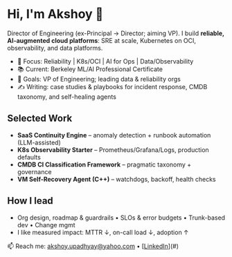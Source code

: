 # Hi, I'm Akshoy 👋

Director of Engineering (ex-Principal → Director; aiming VP). I build **reliable, AI-augmented cloud platforms**: SRE at scale, Kubernetes on OCI, observability, and data platforms.

- 🎯 Focus: Reliability | K8s/OCI | AI for Ops | Data/Observability
- 📚 Current: Berkeley ML/AI Professional Certificate
- 🧭 Goals: VP of Engineering; leading data & reliability orgs
- ✍️ Writing: case studies & playbooks for incident response, CMDB taxonomy, and self-healing agents

## Selected Work
- **SaaS Continuity Engine** – anomaly detection + runbook automation (LLM-assisted)
- **K8s Observability Starter** – Prometheus/Grafana/Logs, production defaults
- **CMDB CI Classification Framework** – pragmatic taxonomy + governance
- **VM Self-Recovery Agent (C++)** – watchdogs, backoff, health checks

## How I lead
- Org design, roadmap & guardrails • SLOs & error budgets • Trunk-based dev • Change mgmt
- I like measured impact: MTTR ↓, on-call load ↓, adoption ↑

📫 Reach me: akshoy.upadhyay@yahoo.com • [[LinkedIn](https://www.linkedin.com/in/akshoyu/)](#) 

